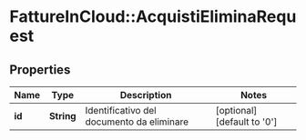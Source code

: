 # FattureInCloud::AcquistiEliminaRequest

## Properties
Name | Type | Description | Notes
------------ | ------------- | ------------- | -------------
**id** | **String** | Identificativo del documento da eliminare | [optional] [default to &#39;0&#39;]


